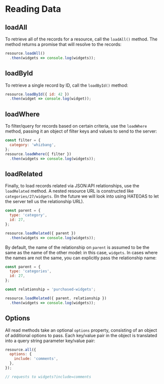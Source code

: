 # Reading Data

## loadAll

To retrieve all of the records for a resource, call the `loadAll()` method. The method returns a promise that will resolve to the records:

```javascript
resource.loadAll()
  .then(widgets => console.log(widgets));
```

## loadById

To retrieve a single record by ID, call the `loadById()` method:

```javascript
resource.loadById({ id: 42 })
  .then(widget => console.log(widget));
```

## loadWhere

To filter/query for records based on certain criteria, use the `loadWhere` method, passing it an object of filter keys and values to send to the server:

```javascript
const filter = {
  category: 'whizbang',
};
resource.loadWhere({ filter })
  .then(widgets => console.log(widgets));
```

## loadRelated

Finally, to load records related via JSON:API relationships, use the `loadRelated` method. A nested resource URL is constructed like `categories/27/widgets`. (In the future we will look into using HATEOAS to let the server tell us the relationship URL).

```javascript
const parent = {
  type: 'category',
  id: 27,
};

resource.loadRelated({ parent })
  .then(widgets => console.log(widgets));
```

By default, the name of the relationship on `parent` is assumed to be the same as the name of the other model: in this case, `widgets`. In cases where the names are not the same, you can explicitly pass the relationship name:

```javascript
const parent = {
  type: 'categories',
  id: 27,
};

const relationship = 'purchased-widgets';

resource.loadRelated({ parent, relationship })
  .then(widgets => console.log(widgets));
```

## Options

All read methods take an optional `options` property, consisting of an object of additional options to pass. Each key/value pair in the object is translated into a query string parameter key/value pair:

```js
resource.all({
  options: {
    include: 'comments',
  },
});

// requests to widgets?include=comments
```
